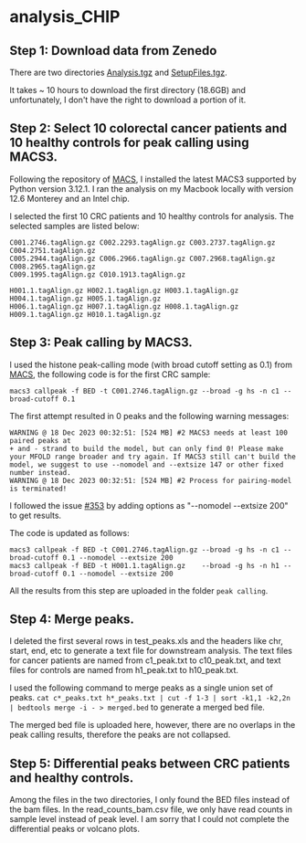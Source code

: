 # analysis_CHIP
## Step 1: Download data from Zenedo
There are two directories [Analysis.tgz](https://zenodo.org/records/4277001/files/Analysis.tgz?download=1) and [SetupFiles.tgz](https://zenodo.org/records/4277001/files/SetupFiles.tgz?download=1).

It takes ~ 10 hours to download the first directory (18.6GB) and unfortunately, I don't have the right to download a portion of it.

## Step 2: Select 10 colorectal cancer patients and 10 healthy controls for peak calling using MACS3.
Following the repository of [MACS](https://github.com/macs3-project/MACS), I installed the latest MACS3 supported by Python version 3.12.1. I ran the analysis on my Macbook locally with version 12.6 Monterey and an Intel chip.

I selected the first 10 CRC patients and 10 healthy controls for analysis. The selected samples are listed below:
```
C001.2746.tagAlign.gz C002.2293.tagAlign.gz C003.2737.tagAlign.gz C004.2751.tagAlign.gz
C005.2944.tagAlign.gz C006.2966.tagAlign.gz C007.2968.tagAlign.gz C008.2965.tagAlign.gz
C009.1995.tagAlign.gz C010.1913.tagAlign.gz
```
```
H001.1.tagAlign.gz H002.1.tagAlign.gz H003.1.tagAlign.gz H004.1.tagAlign.gz H005.1.tagAlign.gz
H006.1.tagAlign.gz H007.1.tagAlign.gz H008.1.tagAlign.gz H009.1.tagAlign.gz H010.1.tagAlign.gz
```
## Step 3: Peak calling by MACS3.

I used the histone peak-calling mode (with broad cutoff setting as 0.1) from [MACS](https://github.com/macs3-project/MACS), the following code is for the first CRC sample:

```
macs3 callpeak -f BED -t C001.2746.tagAlign.gz --broad -g hs -n c1 --broad-cutoff 0.1
```

The first attempt resulted in 0 peaks and the following warning messages:
```
WARNING @ 18 Dec 2023 00:32:51: [524 MB] #2 MACS3 needs at least 100 paired peaks at
+ and - strand to build the model, but can only find 0! Please make your MFOLD range broader and try again. If MACS3 still can't build the model, we suggest to use --nomodel and --extsize 147 or other fixed number instead.
WARNING @ 18 Dec 2023 00:32:51: [524 MB] #2 Process for pairing-model is terminated!
```
I followed the issue [#353](https://github.com/macs3-project/MACS/issues/353) by adding options as "--nomodel --extsize 200" to get results.

The code is updated as follows:

```
macs3 callpeak -f BED -t C001.2746.tagAlign.gz --broad -g hs -n c1 --broad-cutoff 0.1 --nomodel --extsize 200
macs3 callpeak -f BED -t H001.1.tagAlign.gz    --broad -g hs -n h1 --broad-cutoff 0.1 --nomodel --extsize 200

```

All the results from this step are uploaded in the folder `peak calling`.

## Step 4: Merge peaks.

I deleted the first several rows in test_peaks.xls and the headers like chr, start, end, etc to generate a text file for downstream analysis.
The text files for cancer patients are named from c1_peak.txt to c10_peak.txt, and text files for controls are named from h1_peak.txt to h10_peak.txt.

I used the following command to merge peaks as a single union set of peaks.
`cat c*_peaks.txt h*_peaks.txt | cut -f 1-3 | sort -k1,1 -k2,2n | bedtools merge -i - > merged.bed` to generate a merged bed file. 

The merged bed file is uploaded here, however, there are no overlaps in the peak calling results, therefore the peaks are not collapsed.

## Step 5: Differential peaks between CRC patients and healthy controls.
Among the files in the two directories, I only found the BED files instead of the bam files. In the read_counts_bam.csv file, we only have read counts in sample level instead of peak level. I am sorry that I could not complete the differential peaks or volcano plots.
